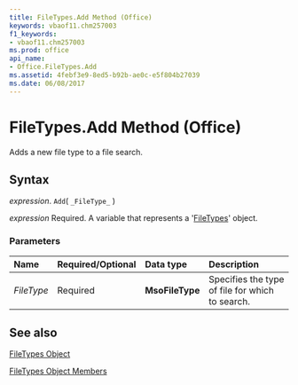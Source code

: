 ```yaml
---
title: FileTypes.Add Method (Office)
keywords: vbaof11.chm257003
f1_keywords:
- vbaof11.chm257003
ms.prod: office
api_name:
- Office.FileTypes.Add
ms.assetid: 4febf3e9-8ed5-b92b-ae0c-e5f804b27039
ms.date: 06/08/2017
---
```



# FileTypes.Add Method (Office)

Adds a new file type to a file search.


## Syntax

 _expression_. `Add`( `_FileType_` )

 _expression_ Required. A variable that represents a '[FileTypes](Office.FileTypes.md)' object.


### Parameters



|Name|Required/Optional|Data type|Description|
|:-----|:-----|:-----|:-----|
| _FileType_|Required|**MsoFileType**|Specifies the type of file for which to search.|

## See also


[FileTypes Object](Office.FileTypes.md)



[FileTypes Object Members](./overview/Library-Reference/filetypes-members-office.md)

